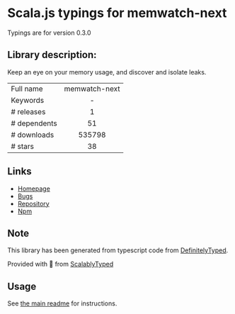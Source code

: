 
# Scala.js typings for memwatch-next

Typings are for version 0.3.0

## Library description:
Keep an eye on your memory usage, and discover and isolate leaks.

|                    |                 |
| ------------------ | :-------------: |
| Full name          | memwatch-next |
| Keywords           | - |
| # releases         | 1 |
| # dependents       | 51 |
| # downloads        | 535798 |
| # stars            | 38 |

## Links
- [Homepage](https://github.com/marcominetti/node-memwatch#readme)
- [Bugs](https://github.com/marcominetti/node-memwatch/issues)
- [Repository](https://github.com/marcominetti/node-memwatch)
- [Npm](https://www.npmjs.com/package/memwatch-next)
    


## Note
This library has been generated from typescript code from [DefinitelyTyped](https://definitelytyped.org).

Provided with :purple_heart: from [ScalablyTyped](https://github.com/oyvindberg/ScalablyTyped)

## Usage
See [the main readme](../../readme.md) for instructions.


